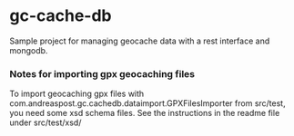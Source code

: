 # gc-cache-db
Sample project for managing geocache data with a rest interface and mongodb.

### Notes for importing gpx geocaching files

To import geocaching gpx files with com.andreaspost.gc.cachedb.dataimport.GPXFilesImporter from src/test, you need some xsd schema files.
See the instructions in the readme file under src/test/xsd/